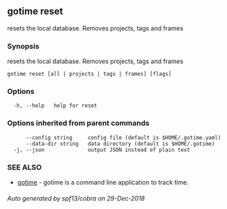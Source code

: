 ## gotime reset

resets the local database. Removes projects, tags and frames

### Synopsis

resets the local database. Removes projects, tags and frames

```
gotime reset [all | projects | tags | frames] [flags]
```

### Options

```
  -h, --help   help for reset
```

### Options inherited from parent commands

```
      --config string     config file (default is $HOME/.gotime.yaml)
      --data-dir string   data directory (default is $HOME/.gotime)
  -j, --json              output JSON instead of plain text
```

### SEE ALSO

* [gotime](gotime.md)	 - gotime is a command line application to track time.

###### Auto generated by spf13/cobra on 29-Dec-2018
